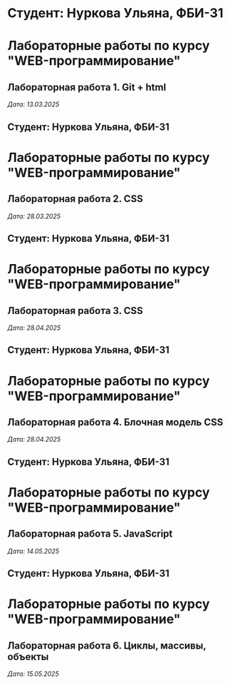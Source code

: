 # Студент: Нуркова Ульяна, ФБИ-31

# Лабораторные работы по курсу "WEB-программирование"

## Лабораторная работа 1. Git + html

*Дата: 13.03.2025*

## Студент: Нуркова Ульяна, ФБИ-31

# Лабораторные работы по курсу "WEB-программирование"

## Лабораторная работа 2. CSS

*Дата: 28.03.2025*

## Студент: Нуркова Ульяна, ФБИ-31

# Лабораторные работы по курсу "WEB-программирование"

## Лабораторная работа 3. CSS

*Дата: 28.04.2025*

## Студент: Нуркова Ульяна, ФБИ-31

# Лабораторные работы по курсу "WEB-программирование"

## Лабораторная работа 4. Блочная модель CSS

*Дата: 28.04.2025*

## Студент: Нуркова Ульяна, ФБИ-31

# Лабораторные работы по курсу "WEB-программирование"

## Лабораторная работа 5. JavaScript

*Дата: 14.05.2025*

## Студент: Нуркова Ульяна, ФБИ-31

# Лабораторные работы по курсу "WEB-программирование"

## Лабораторная работа 6. Циклы, массивы, объекты

*Дата: 15.05.2025*

